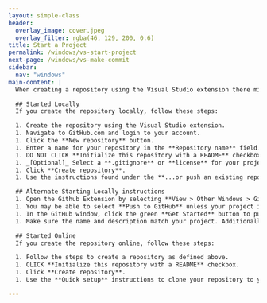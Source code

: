 ```yaml
---
layout: simple-class
header:
  overlay_image: cover.jpeg
  overlay_filter: rgba(46, 129, 200, 0.6)
title: Start a Project
permalink: /windows/vs-start-project
next-page: /windows/vs-make-commit
sidebar:
  nav: "windows"
main-content: |
  When creating a repository using the Visual Studio extension there might be some confusion on how to get your repository on GitHub.com.

  ## Started Locally
  If you create the repository locally, follow these steps:

  1. Create the repository using the Visual Studio extension.
  1. Navigate to GitHub.com and login to your account.
  1. Click the **New repository** button.
  1. Enter a name for your repository in the **Repository name** field. Select **Public** or **Private** to determine who can see your repository.
  1. DO NOT CLICK **Initialize this repository with a README** checkbox.
  1. _[Optional]_ Select a **.gitignore** or **license** for your project.
  1. Click **Create repository**.
  1. Use the instructions found under the **...or push an existing repository from the command line** to push your local project to your GitHub.com repository.

  ## Alternate Starting Locally instructions
  1. Open the Github Extension by selecting **View > Other Windows > GitHub**.
  1. You may be able to select **Push to GitHub** unless your project isn't added to source control. If you need to add source control select: **Project > Add to Source control**.
  1. In the GitHub window, click the green **Get Started** button to publish your code.
  1. Make sure the name and description match your project. Additionally you can select if you would like to make the repository private.

  ## Started Online
  If you create the repository online, follow these steps:

  1. Follow the steps to create a repository as defined above.
  1. CLICK **Initialize this repository with a README** checkbox.
  1. Click **Create repository**.
  1. Use the **Quick setup** instructions to clone your repository to your machine.

---
```

